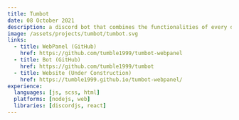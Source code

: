 ```yaml
---
title: Tumbot
date: 08 October 2021
description: a discord bot that combines the functionalities of every discord bot I've ever made, as well as having a web front end where you can manage what features a server has.
image: /assets/projects/tumbot/tumbot.svg
links:
  - title: WebPanel (GitHub)
    href: https://github.com/tumble1999/tumbot-webpanel
  - title: Bot (GitHub)
    href: https://github.com/tumble1999/tumbot
  - title: Website (Under Construction)
    href: https://tumble1999.github.io/tumbot-webpanel/
experience:
  languages: [js, scss, html]
  platforms: [nodejs, web]
  libraries: [discordjs, react]
---
```

